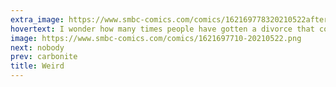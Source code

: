 ```yaml
---
extra_image: https://www.smbc-comics.com/comics/162169778320210522after.png
hovertext: I wonder how many times people have gotten a divorce that could've been avoided with a timely granola bar.
image: https://www.smbc-comics.com/comics/1621697710-20210522.png
next: nobody
prev: carbonite
title: Weird
---
```

